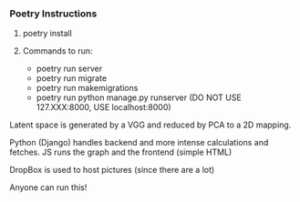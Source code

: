 ### Poetry Instructions
1. poetry install

2. Commands to run:
    * poetry run server
    * poetry run migrate
    * poetry run makemigrations
    * poetry run python manage.py runserver (DO NOT USE 127.XXX:8000, USE localhost:8000)

Latent space is generated by a VGG and reduced by PCA to a 2D mapping.

Python (Django) handles backend and more intense calculations and fetches.
JS runs the graph and the frontend (simple HTML)

DropBox is used to host pictures (since there are a lot)

Anyone can run this!
